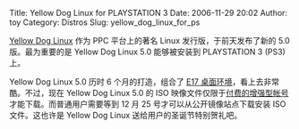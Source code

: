 Title: Yellow Dog Linux for PLAYSTATION 3
Date: 2006-11-29 20:02
Author: toy
Category: Distros
Slug: yellow_dog_linux_for_ps

[Yellow Dog Linux](http://www.terrasoftsolutions.com/products/ydl/) 作为
PPC 平台上的著名 Linux 发行版，于前天发布了新的 5.0 版。最为重要的是
Yellow Dog Linux 5.0 能够被安装到 PLAYSTATION 3 (PS3) 上。

Yellow Dog Linux 5.0 历时 6 个月的打造，组合了 [E17
桌面环境](http://www.terrasoftsolutions.com/products/ydl/e17/)，看上去非常酷。不过，现在
Yellow Dog Linux 5.0 的 ISO
映像文件仅限于[付费的增强型帐号](http://www.terrasoftsolutions.com/store/)才能下载。而普通用户需要等到
12 月 25 号才可以从公开镜像站点下载安装 ISO 文件。这也许是 Yellow Dog
Linux 送给用户的圣诞节特别贺礼吧。
